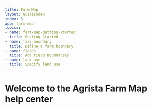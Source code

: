 ```yaml
---
title: Farm Map
layout: GuideIndex
index: 5
app: farm-map
topics:
- name: farm-map-getting-started
  title: Getting started
- name: farm-boundary
  title: Define a farm boundary 
- name: fields
  title: Add field boundaries
- name: land-use
  title: Specify land use
---
```


# Welcome to the Agrista Farm Map help center